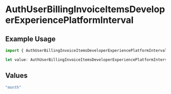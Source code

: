 # AuthUserBillingInvoiceItemsDeveloperExperiencePlatformInterval

## Example Usage

```typescript
import { AuthUserBillingInvoiceItemsDeveloperExperiencePlatformInterval } from "@vercel/sdk/models/components";

let value: AuthUserBillingInvoiceItemsDeveloperExperiencePlatformInterval = "month";
```

## Values

```typescript
"month"
```